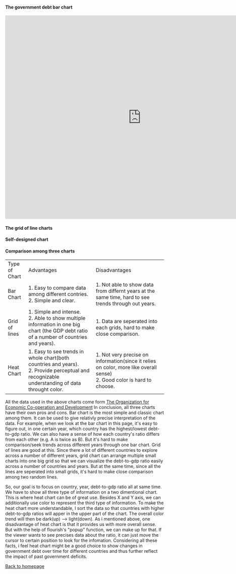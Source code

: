 
#### The government debt bar chart
<iframe src="https://data.oecd.org/chart/65F5" width="860" height="645" style="border: 0" mozallowfullscreen="true" webkitallowfullscreen="true" allowfullscreen="true"><a href="https://data.oecd.org/chart/65F5" target="_blank">OECD Chart: General government debt, Total, % of GDP, Annual, 2017</a></iframe>

#### The grid of line charts
<div class="flourish-embed flourish-chart" data-src="visualisation/3749433" data-url="https://flo.uri.sh/visualisation/3749433/embed" aria-label=""><script src="https://public.flourish.studio/resources/embed.js"></script></div>

#### Self-designed chart
<div class="flourish-embed flourish-heatmap" data-src="visualisation/3756083" data-url="https://flo.uri.sh/visualisation/3756083/embed" aria-label=""><script src="https://public.flourish.studio/resources/embed.js"></script></div>

#### Comparison among three charts

<table>
    <tr>
      <td>Type of Chart </td>
      <td>Advantages</td>
      <td>Disadvantages</td>
    </tr>
     <tr>
      <td>Bar Chart  </td>
      <td>1. Easy to compare data among different contries.    <br>2. Simple and clear. </td>
      <td>1. Not able to show data from differnt years at the same time, hard to see trends through out years.</td>
    </tr>
     <tr>
      <td>Grid of lines </td>
      <td>1. Simple and intense.   <br> 2. Able to show multiple information in one big chart (the GDP debt ratio of a number of countries and years).</td>
      <td>1. Data are seperated into each grids, hard to make close comparison.</td>
    </tr>
     <tr>
      <td>Heat Chart </td>
      <td>1. Easy to see trends in whole chart(both countries and years). <br> 2. Provide perceptual and recognizable understanding of data throught color.</td>
      <td>1. Not very precise on information(since it relies on color, more like overall sense) <br> 2. Good color is hard to choose.</td>
    </tr>
</table>


All the data used in the above charts come form [The Organization for Economic Co-operation and Development](https://data.oecd.org/gga/general-government-debt.htm)
In conclusion, all three charts have their own pros and cons. Bar chart is the most simple and classic chart among them. It can be used to give relativly precise interpretation of the data. For example, when we look at the bar chart in this page, it's easy to figure out, in one certain year, which country has the highest/lowest debt-to-gdp ratio. We can also have a sense of how each country's ratio differs from each other (e.g. A is twice as B). But it's hard to make comparison/seek trends across different years through one bar chart. Grid of lines are good at this. Since there a lot of different countries to explore across a number of different years, grid chart can arrange multiple small charts into one big grid so that we can visualize the debt-to-gdp ratio easily across a number of countries and years. But at the same time, since all the lines are seperated into small grids, it's hard to make close comparison among two random lines. 

So, our goal is to focus on country, year, debt-to-gdp ratio all at same time. We have to show all three type of information on a two dimentional chart. This is where heat chart can be of great use. Besides X and Y axis, we can additionally use color to represent the third type of information. To make the heat chart more understandable, I sort the data so that countries with higher debt-to-gdp ratios will apper in the upper part of the chart. The overall color trend will then be dark(up) --> light(down). As i mentioned above, one disadvantage of heat chart is that it provides us with more overall sense. But with the help of flourish's "popup" function, we can make up for that. If the viewer wants to see precises data about the ratio, it can just move the cursor to certain position to look for the infomation. Considering all these facts, i feel heat chart might be a good choice to show changes in government debt over time for different countries and thus further reflect the impact of past government deficits.

[Back to homepage](/README.md)
